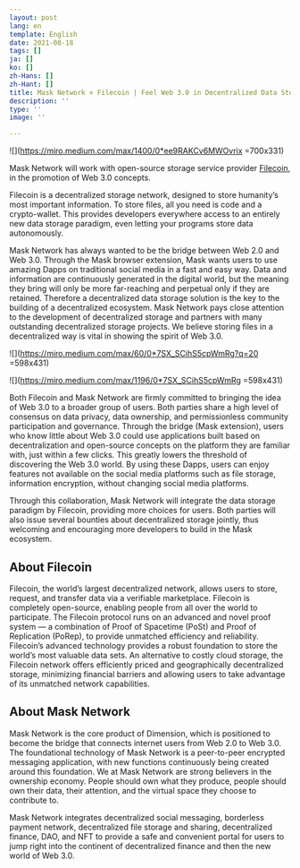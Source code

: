 ```yaml
---
layout: post
lang: en
template: English
date: 2021-08-18
tags: []
ja: []
ko: []
zh-Hans: []
zh-Hant: []
title: Mask Network × Filecoin | Feel Web 3.0 in Decentralized Data Storage
description: ''
type: ''
image: ''

---
```

![](https://miro.medium.com/max/1400/0*ee9RAKCv6MWOvrix =700x331)

Mask Network will work with open-source storage service provider [Filecoin](https://filecoin.io/), in the promotion of Web 3.0 concepts.

Filecoin is a decentralized storage network, designed to store humanity’s most important information. To store files, all you need is code and a crypto-wallet. This provides developers everywhere access to an entirely new data storage paradigm, even letting your programs store data autonomously.

Mask Network has always wanted to be the bridge between Web 2.0 and Web 3.0. Through the Mask browser extension, Mask wants users to use amazing Dapps on traditional social media in a fast and easy way. Data and information are continuously generated in the digital world, but the meaning they bring will only be more far-reaching and perpetual only if they are retained. Therefore a decentralized data storage solution is the key to the building of a decentralized ecosystem. Mask Network pays close attention to the development of decentralized storage and partners with many outstanding decentralized storage projects. We believe storing files in a decentralized way is vital in showing the spirit of Web 3.0.

![](https://miro.medium.com/max/60/0*7SX_SCihS5cpWmRg?q=20 =598x431)

![](https://miro.medium.com/max/1196/0*7SX_SCihS5cpWmRg =598x431)

Both Filecoin and Mask Network are firmly committed to bringing the idea of Web 3.0 to a broader group of users. Both parties share a high level of consensus on data privacy, data ownership, and permissionless community participation and governance. Through the bridge (Mask extension), users who know little about Web 3.0 could use applications built based on decentralization and open-source concepts on the platform they are familiar with, just within a few clicks. This greatly lowers the threshold of discovering the Web 3.0 world. By using these Dapps, users can enjoy features not available on the social media platforms such as file storage, information encryption, without changing social media platforms.

Through this collaboration, Mask Network will integrate the data storage paradigm by Filecoin, providing more choices for users. Both parties will also issue several bounties about decentralized storage jointly, thus welcoming and encouraging more developers to build in the Mask ecosystem.

## **About Filecoin**

Filecoin, the world’s largest decentralized network, allows users to store, request, and transfer data via a verifiable marketplace. Filecoin is completely open-source, enabling people from all over the world to participate. The Filecoin protocol runs on an advanced and novel proof system — a combination of Proof of Spacetime (PoSt) and Proof of Replication (PoRep), to provide unmatched efficiency and reliability. Filecoin’s advanced technology provides a robust foundation to store the world’s most valuable data sets. An alternative to costly cloud storage, the Filecoin network offers efficiently priced and geographically decentralized storage, minimizing financial barriers and allowing users to take advantage of its unmatched network capabilities.

## **About Mask Network**

Mask Network is the core product of Dimension, which is positioned to become the bridge that connects internet users from Web 2.0 to Web 3.0. The foundational technology of Mask Network is a peer-to-peer encrypted messaging application, with new functions continuously being created around this foundation. We at Mask Network are strong believers in the ownership economy. People should own what they produce, people should own their data, their attention, and the virtual space they choose to contribute to.

Mask Network integrates decentralized social messaging, borderless payment network, decentralized file storage and sharing, decentralized finance, DAO, and NFT to provide a safe and convenient portal for users to jump right into the continent of decentralized finance and then the new world of Web 3.0.